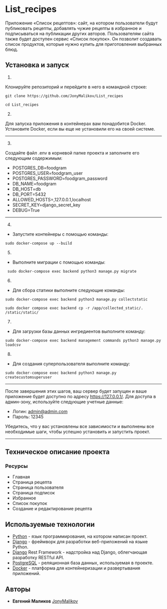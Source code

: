 # List_recipes
Приложение «Список рецептов»: сайт, на котором пользователи будут публиковать рецепты, добавлять чужие рецепты в избранное и подписываться на публикации других авторов. Пользователям сайта также будет доступен сервис «Список покупок». Он позволит создавать список продуктов, которые нужно купить для приготовления выбранных блюд.


## Установка и запуск
1.
Клонируйте репозиторий и перейдите в него в командной строке:
```
git clone https://github.com/JonyMalikov/List_recipes
```
```
cd List_recipes
```
2.
Для запуска приложения в контейнерах вам понадобится Docker.
Установите Docker, если вы еще не установили его на своей системе.
-- -
3.
Создайте файл .env в корневой папке проекта и заполните его следующим содержимым:
- POSTGRES_DB=foodgram
- POSTGRES_USER=foodgram_user
- POSTGRES_PASSWORD=foodgram_password
- DB_NAME=foodgram
- DB_HOST=db
- DB_PORT=5432
- ALLOWED_HOSTS=,127.0.0.1,localhost
- SECRET_KEY=django_secret_key
- DEBUG=True
-- -
4.
- Запустите контейнеры с помощью команды:
``` 
sudo docker-compose up --build
 ```
5.
- Выполните миграции с помощью команды:
```
 sudo docker-compose exec backend python3 manage.py migrate
 ```
6.
- Для сбора статики выполните следующие команды:
```
sudo docker-compose exec backend python3 manage.py collectstatic
```
```
sudo docker compose exec backend cp -r /app/collected_static/. /static/static/
``` 
7.
- Для загрузки базы данных ингредиентов выполните команду:
```
sudo docker-compose exec backend management commands python3 manage.py loadcsv
```
8.
- Для создания суперпользователя выполните команду:
```
sudo docker-compose exec backend python3 manage.py createcustomsuperuser
```
-- -

После завершения этих шагов, ваш сервер будет запущен и ваше приложение будет доступно по адресу
https://127.0.0.1/. Для доступа в админ-зону, используйте следующие учетные данные:
- Логин: admin@admin.com
- Пароль: 12345

Убедитесь, что у вас установлены все зависимости и выполнены все необходимые шаги,
чтобы успешно установить и запустить проект.
-- -


## Техническое описание проекта
### Ресурсы 
+ Главная
+ Страница рецепта
+ Страница пользователя
+ Страница подписок
+ Избранное
+ Список покупок
+ Создание и редактирование рецепта


## Используемые технологии
+ [Python](https://www.python.org/) - язык программирования, на котором написан проект.
+ [Django](https://www.djangoproject.com/) - фреймворк для разработки веб-приложений на языке Python.
+ [Django](https://www.django-rest-framework.org/) Rest Framework - надстройка над Django, облегчающая разработку RESTful API.
+ [PostgreSQL](https://www.postgresql.org/) - реляционная база данных, используемая в проекте.
+ [Docker](https://www.docker.com/) - платформа для контейнеризации и развертывания приложений.


## Авторы
+ **Евгений Маликов** [JonyMalikov](https://github.com/JonyMalikov)